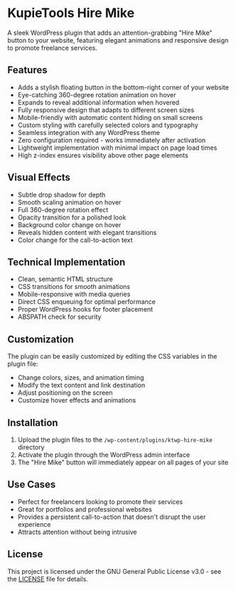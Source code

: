 # KupieTools Hire Mike

A sleek WordPress plugin that adds an attention-grabbing "Hire Mike" button to your website, featuring elegant animations and responsive design to promote freelance services.

## Features

- Adds a stylish floating button in the bottom-right corner of your website
- Eye-catching 360-degree rotation animation on hover
- Expands to reveal additional information when hovered
- Fully responsive design that adapts to different screen sizes
- Mobile-friendly with automatic content hiding on small screens
- Custom styling with carefully selected colors and typography
- Seamless integration with any WordPress theme
- Zero configuration required - works immediately after activation
- Lightweight implementation with minimal impact on page load times
- High z-index ensures visibility above other page elements

## Visual Effects

- Subtle drop shadow for depth
- Smooth scaling animation on hover
- Full 360-degree rotation effect
- Opacity transition for a polished look
- Background color change on hover
- Reveals hidden content with elegant transitions
- Color change for the call-to-action text

## Technical Implementation

- Clean, semantic HTML structure
- CSS transitions for smooth animations
- Mobile-responsive with media queries
- Direct CSS enqueuing for optimal performance
- Proper WordPress hooks for footer placement
- ABSPATH check for security

## Customization

The plugin can be easily customized by editing the CSS variables in the plugin file:
- Change colors, sizes, and animation timing
- Modify the text content and link destination
- Adjust positioning on the screen
- Customize hover effects and animations

## Installation

1. Upload the plugin files to the `/wp-content/plugins/ktwp-hire-mike` directory
2. Activate the plugin through the WordPress admin interface
3. The "Hire Mike" button will immediately appear on all pages of your site

## Use Cases

- Perfect for freelancers looking to promote their services
- Great for portfolios and professional websites
- Provides a persistent call-to-action that doesn't disrupt the user experience
- Attracts attention without being intrusive

## License

This project is licensed under the GNU General Public License v3.0 - see the [LICENSE](LICENSE) file for details.
